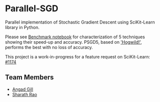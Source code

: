 # Parallel-SGD
Parallel implementation of Stochastic Gradient Descent using SciKit-Learn library in Python.

Please see [Benchmark notebook](https://github.com/angadgill/Parallel-SGD/blob/master/Benchmark.ipynb) for characterization of 5 techniques showing their speed-up and accuracy. PSGD5, based on ['Hogwild!'](https://arxiv.org/abs/1106.5730), performs the best with no loss of accuracy. 

This project is a work-in-progress for a feature request on SciKit-Learn: [#1174](https://github.com/scikit-learn/scikit-learn/issues/1174)

## Team Members
* [Angad Gill](https://github.com/angadgill)
* [Sharath Rao](https://github.com/sharathrao13)
